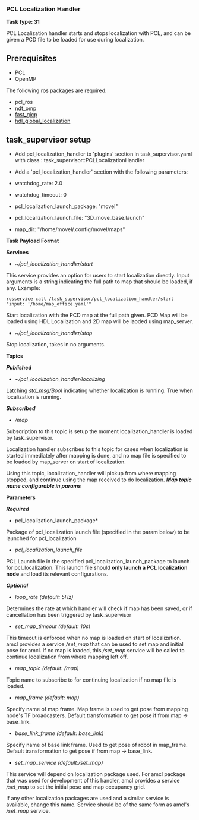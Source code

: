 ### PCL Localization Handler

**Task type: 31**

PCL Localization handler starts and stops localization with PCL, and can be given a PCD file to be loaded for use during localization.

## Prerequisites

- PCL
- OpenMP

The following ros packages are required:
- pcl_ros
- [ndt_omp](https://github.com/koide3/ndt_omp)
- [fast_gicp](https://github.com/SMRT-AIST/fast_gicp)
- [hdl_global_localization](https://github.com/koide3/hdl_global_localization)

## task\_supervisor setup
* Add pcl_localization_handler to 'plugins' section in task\_supervisor.yaml with class : task\_supervisor::PCLLocalizationHandler

* Add a 'pcl_localization\_handler' section with the following parameters:
*   watchdog_rate: 2.0
*   watchdog_timeout: 0
*   pcl_localization_launch_package: "movel"
*   pcl_localization_launch_file: "3D_move_base.launch"
*   map_dir: "/home/movel/.config/movel/maps"

**Task Payload Format**

**Services**

* *~/pcl_localization_handler/start*

This service provides an option for users to start localization directly. Input arguments is a string indicating the full path to map that should be loaded, if any. Example:

	rosservice call /task_supervisor/pcl_localization_handler/start "input: '/home/map_office.yaml'"

Start localization with the PCD map at the full path given. PCD Map will be loaded using HDL Localization and 2D map will be laoded using map_server.

* *~/pcl_localization_handler/stop*

Stop localization, takes in no arguments.

**Topics**

***Published***

* *~/pcl_localization_handler/localizing*

Latching *std_msg/Bool* indicating whether localization is running. True when localization is running.

***Subscribed***

* */map*

Subscription to this topic is setup the moment localization_handler is loaded by task_supervisor.

Localization handler subscribes to this topic for cases when localization is started immediately after mapping is done, and no map file is specified to be loaded by map_server on start of localization.

Using this topic, localization_handler will pickup from where mapping stopped, and continue using the map received to do localization.
***Map topic name configurable in params***

**Parameters**

***Required***

* pcl_localization_launch_package*

Package of pcl_localization launch file (specified in the param below) to be launched for pcl_localization

* *pcl_localization_launch_file*

PCL Launch file in the specified pcl_localization_launch_package to launch for pcl_localization. This launch file should **only launch a PCL localization node** and load its relevant configurations.

***Optional***

* *loop_rate (default: 5Hz)*

Determines the rate at which handler will check if map has been saved, or if cancellation has been triggered by task_supervisor

* *set_map_timeout (default: 10s)*

This timeout is enforced when no map is loaded on start of localization. amcl provides a service */set_map* that can be used to set map and initial pose for amcl. If no map is loaded, this */set_map* service will be called to continue localization from where mapping left off.

* *map_topic (default: /map)*

Topic name to subscribe to for continuing localization if no map file is loaded.

* *map_frame (default: map)*

Specify name of map frame. Map frame is used to get pose from mapping node's TF broadcasters. Default transformation to get pose if from map -> base_link.

* *base_link_frame (default: base_link)*

Specify name of base link frame. Used to get pose of robot in map_frame. Default transformation to get pose if from map -> base_link.

* *set_map_service (default:/set_map)*

This service will depend on localization package used. For amcl package that was used for development of this handler, amcl provides a service */set_map* to set the initial pose and map occupancy grid.

If any other localization packages are used and a similar service is available, change this name. Service should be of the same form as amcl's */set_map* service.
